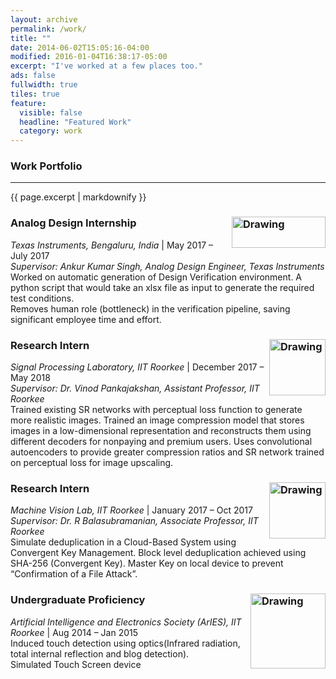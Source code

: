 ```yaml
---
layout: archive
permalink: /work/
title: ""
date: 2014-06-02T15:05:16-04:00
modified: 2016-01-04T16:38:17-05:00
excerpt: "I've worked at a few places too."
ads: false
fullwidth: true
tiles: true
feature:
  visible: false
  headline: "Featured Work"
  category: work
---
```

### Work Portfolio
<hr>
{{ page.excerpt | markdownify }}

### Analog Design Internship <img src="https://akella17.github.io/images/TI.png" alt="Drawing" width="150" height="50" align="right"/>

*Texas Instruments, Bengaluru, India* \| May 2017 – July 2017 <br>
<i>Supervisor: Ankur Kumar Singh, Analog Design Engineer, Texas Instruments</i> <br>
Worked on automatic generation of Design Verification environment. A python script that would take an xlsx file as input to generate the required test conditions.<br>
Removes human role (bottleneck) in the verification pipeline, saving significant employee time and effort.


### Research Intern <img src="https://akella17.github.io/images/IITR.jpg" alt="Drawing" width="90" height="90" align="right"/>

*Signal Processing Laboratory, IIT Roorkee* \| December 2017 – May 2018<br>
<i>Supervisor: Dr. Vinod Pankajakshan, Assistant Professor, IIT Roorkee</i><br>
Trained existing SR networks with perceptual loss function to generate more realistic images.
Trained an image compression model that stores images in a low-dimensional representation and reconstructs
them using different decoders for nonpaying and premium users.
Uses convolutional autoencoders to provide greater compression ratios and SR network trained on perceptual loss
for image upscaling.

### Research Intern <img src="https://akella17.github.io/images/IITR.jpg" alt="Drawing" width="90" height="90" align="right"/>

*Machine Vision Lab, IIT Roorkee* \| January 2017 – Oct 2017<br>
<i>Supervisor: Dr. R Balasubramanian, Associate Professor, IIT Roorkee</i><br>
Simulate deduplication in a Cloud-Based System using Convergent Key Management.
Block level deduplication achieved using SHA-256 (Convergent Key).
Master Key on local device to prevent “Confirmation of a File Attack”. <br />

### Undergraduate Proficiency <img src="https://akella17.github.io/images/aries.jpg" alt="Drawing" width="120" height="120" align="right"/>

*Artificial Intelligence and Electronics Society (ArIES), IIT Roorkee* \| Aug 2014 – Jan 2015 <br>
Induced touch detection using optics(Infrared radiation, total internal reflection and blog detection). <br>
Simulated Touch Screen device
